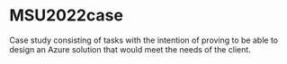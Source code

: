 # MSU2022case
 Case study consisting of tasks with the intention of proving to be able to design an Azure solution that would meet the needs of the client.
